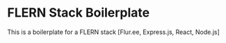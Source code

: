 # FLERN Stack Boilerplate
This is a boilerplate for a FLERN stack [Flur.ee, Express.js, React, Node.js]
